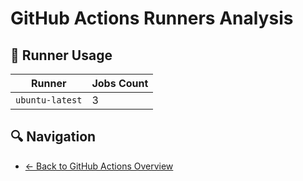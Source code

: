 # GitHub Actions Runners Analysis

## 🏃 Runner Usage

| Runner | Jobs Count |
|--------|------------|
| `ubuntu-latest` | 3 |

## 🔍 Navigation

- [← Back to GitHub Actions Overview](../README.md)
